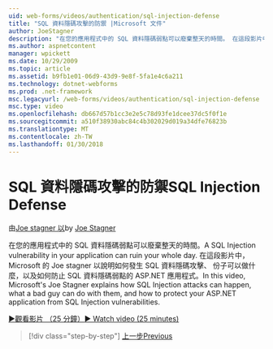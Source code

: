 ```yaml
---
uid: web-forms/videos/authentication/sql-injection-defense
title: "SQL 資料隱碼攻擊的防禦 |Microsoft 文件"
author: JoeStagner
description: "在您的應用程式中的 SQL 資料隱碼弱點可以廢棄整天的時間。 在這段影片中，Microsoft 的 Joe stagner 以說明如何 SQL 資料隱碼攻擊可以 happ..."
ms.author: aspnetcontent
manager: wpickett
ms.date: 10/29/2009
ms.topic: article
ms.assetid: b9fb1e01-06d9-43d9-9e8f-5fa1e4c6a211
ms.technology: dotnet-webforms
ms.prod: .net-framework
msc.legacyurl: /web-forms/videos/authentication/sql-injection-defense
msc.type: video
ms.openlocfilehash: db667d57b1cc3e2e5c78d93fe1dcee37dc5f0f1e
ms.sourcegitcommit: a510f38930abc84c4b302029d019a34dfe76823b
ms.translationtype: MT
ms.contentlocale: zh-TW
ms.lasthandoff: 01/30/2018
---
```

<a name="sql-injection-defense"></a><span data-ttu-id="bcdeb-104">SQL 資料隱碼攻擊的防禦</span><span class="sxs-lookup"><span data-stu-id="bcdeb-104">SQL Injection Defense</span></span>
====================
<span data-ttu-id="bcdeb-105">由[Joe stagner 以](https://github.com/JoeStagner)</span><span class="sxs-lookup"><span data-stu-id="bcdeb-105">by [Joe Stagner](https://github.com/JoeStagner)</span></span>

<span data-ttu-id="bcdeb-106">在您的應用程式中的 SQL 資料隱碼弱點可以廢棄整天的時間。</span><span class="sxs-lookup"><span data-stu-id="bcdeb-106">A SQL Injection vulnerability in your application can ruin your whole day.</span></span> <span data-ttu-id="bcdeb-107">在這段影片中，Microsoft 的 Joe stagner 以說明如何發生 SQL 資料隱碼攻擊、 份子可以做什麼，以及如何防止 SQL 資料隱碼弱點的 ASP.NET 應用程式。</span><span class="sxs-lookup"><span data-stu-id="bcdeb-107">In this video, Microsoft's Joe Stagner explains how SQL Injection attacks can happen, what a bad guy can do with them, and how to protect your ASP.NET application from SQL Injection vulnerabilities.</span></span>

[<span data-ttu-id="bcdeb-108">&#9654;觀看影片 （25 分鐘）</span><span class="sxs-lookup"><span data-stu-id="bcdeb-108">&#9654; Watch video (25 minutes)</span></span>](https://channel9.msdn.com/Blogs/ASP-NET-Site-Videos/sql-injection-defense)

>[!div class="step-by-step"]
[<span data-ttu-id="bcdeb-109">上一步</span><span class="sxs-lookup"><span data-stu-id="bcdeb-109">Previous</span></span>](creating-inactive-users.md)
